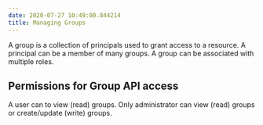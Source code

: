 ```yaml
---
date: 2020-07-27 10:49:00.844214
title: Managing Groups
---
```

<div id="managing-groups" class="section">


A group is a collection of principals used to grant access to a
resource. A principal can be a member of many groups. A group can be
associated with multiple roles.

<div id="permissions-for-group-api-access" class="section">

## Permissions for Group API access

A user can to view (read) groups. Only administrator can view (read)
groups or create/update (write) groups.

</div>

</div>